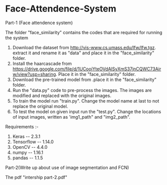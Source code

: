 # Face-Attendence-System

Part-1 (Face attendence system)

The folder "face_similarity" contains the codes that are required for running the system

1) Download the dataset from http://vis-www.cs.umass.edu/lfw/lfw.tgz. extract it and rename it as "data" and place it in the "face_similarity" folder.
2) Install the haarcascade from https://drive.google.com/file/d/1UCoojYteOVdAlSyXmS37jnCQWC73Airw/view?usp=sharing. Place it in the "face_similarity" folder.
3) Download the pre-trained model from .place it in the "face_similarity" folder.
4) Run the "data.py" code to pre-process the images. The images are modified and replaced with the original images.
5) To train the model run "train.py". Change the model name at last to not replace the original model.
6) To test the model on given input run the "test.py". Change the locations of input images, written as 'img1_path" and "img2_path".

Requirements :-
1) Keras -- 2.3.1
2) Tensorflow -- 1.14.0
3) OpenCV -- 4.4.0
4) numpy -- 1.16.1
5) pandas -- 1.1.5

Part-2(Write up about use of image segmentation and FCN)

The pdf "intership part-2.pdf"
